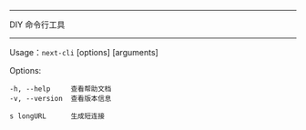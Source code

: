 ---------

DIY 命令行工具

---------
Usage：`next-cli` [options] [arguments]
 
Options:

    -h, --help     查看帮助文档
    -v, --version  查看版本信息
    
    s longURL      生成短连接